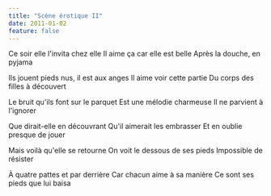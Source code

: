 ```yaml
---
title: "Scène érotique II"
date: 2011-01-02
feature: false
---
```


Ce soir elle l'invita chez elle
Il aime ça car elle est belle
Après la douche, en pyjama

Ils jouent pieds nus, il est aux anges
Il aime voir cette partie
Du corps des filles à découvert

Le bruit qu'ils font sur le parquet
Est une mélodie charmeuse
Il ne parvient à l'ignorer

Que dirait-elle en découvrant
Qu'il aimerait les embrasser
Et en oublie presque de jouer

Mais voilà qu'elle se retourne
On voit le dessous de ses pieds
Impossible de résister

À quatre pattes et par derrière
Car chacun aime à sa manière
Ce sont ses pieds que lui baisa
